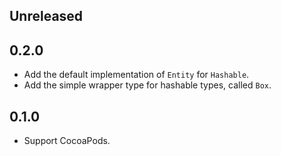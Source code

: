 ## Unreleased


## 0.2.0

- Add the default implementation of `Entity` for `Hashable`.
- Add the simple wrapper type for hashable types, called `Box`.


## 0.1.0

- Support CocoaPods.
